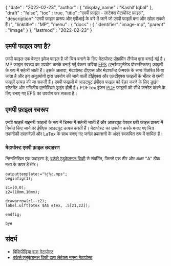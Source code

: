 {
  "date" : "2022-02-23",
  "author" : {
    "display_name" : "Kashif Iqbal"
},
  "draft" : "false",
  "toc" : true,
  "title" :"एमपी फ़ाइल - लाटेक्स मेटापोस्ट फ़ाइल",
  "description":"एमपी फ़ाइल प्रारूप और एपीआई के बारे में जानें जो एमपी फाइलें बना और खोल सकते हैं।",
  "linktitle" : "MP",
  "menu" : {
    "docs" : {
      "identifier":"image-mp",
      "parent" : "image"
}
},
  "lastmod" : "2022-02-23"
}

## एमपी फाइल क्या है?

एमपी फाइल एक वेक्टर इमेज फाइल है जो चित्र बनाने के लिए मेटापोस्ट प्रोग्रामिंग लैंग्वेज द्वारा बनाई गई है। MP फ़ाइल स्वरूप का उपयोग करके बनाई गई वेक्टर छवियां [EPS](/hi/page-description-language/eps/) (एनकैप्सुलेटेड पोस्टस्क्रिप्ट) फ़ाइलों के रूप में सहेजी जाती हैं। इसके अलावा, मेटापोस्ट टीएक्स और मेटाफॉन्ट फ्रेमवर्क के साथ वितरित किया जाता है और इन अनुप्रयोगों द्वारा उपयोग की जाने वाली टीईएक्स और एलटीएक्स फाइलों के भीतर से एमपी फाइलें उत्पन्न की जा सकती हैं। एमपी फाइलों में आउटपुट ईपीएस फाइल को रेंडर करने के लिए ड्राइंग स्टेटमेंट और गणितीय एल्गोरिथम ड्राइंग होती है। PDFTex इंजन [PDF](/hi/pdf/) फ़ाइलों को सीधे जनरेट करने के लिए बनाए गए EPS का उपयोग कर सकता है।

## एमपी फ़ाइल स्वरूप

एमपी फाइलें बाइनरी फाइलों के रूप में डिस्क में सहेजी जाती हैं और आउटपुट वेक्टर छवि फ़ाइल प्रारूप में निर्यात किए जाने पर ईपीएस आउटपुट उत्पन्न करती हैं। मेटापोस्ट का उपयोग करके बनाए गए चित्र तकनीकी दस्तावेज़ों और LaTex के साथ बनाए गए जर्नल प्रकाशनों के अंदर स्वरूपित रूप में शामिल हैं।

### मेटापोस्ट एमपी फ़ाइल उदाहरण

निम्नलिखित एक उदाहरण है, [बर्कले एडुकेशनल विकी](https://math.berkeley.edu/computing/wiki/index.php/Latex_sample_metapost) से संदर्भित, जिसमें एक तीर और अक्षर "A" ठीक मध्य के ऊपर है तीर।

```
outputtemplate:="%j%c.mps";
beginfig(1);

z1=(0,0);
z2=(10mm,10mm);

drawarrow(z1--z2);
label.ulft(btex $A$ etex, .5[z1,z2]);

endfig;

bye
```
## संदर्भ ##

* [विकिपीडिया द्वारा मेटापोस्ट](https://en.wikipedia.org/wiki/MetaPost)
* [बर्कले एजुकेशनल विकी द्वारा लेटेक्स नमूना मेटापोस्ट](https://math.berkeley.edu/computing/wiki/index.php/Latex_sample_metapost)

